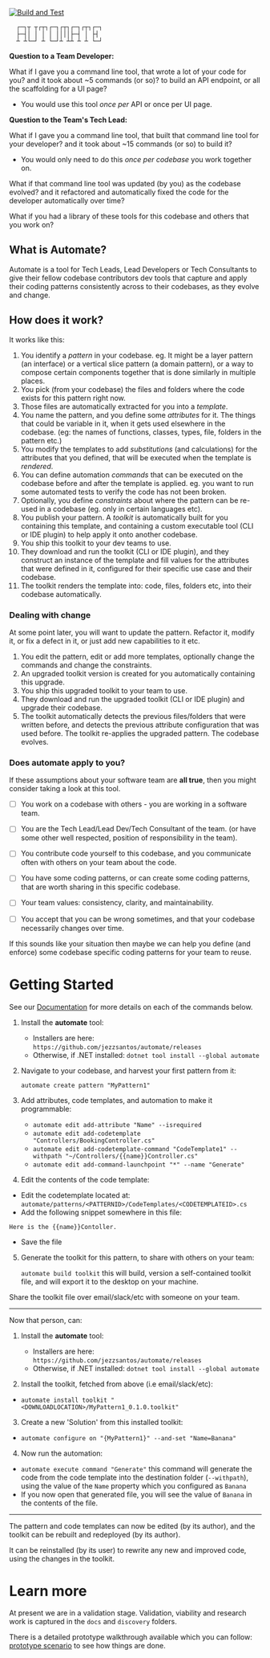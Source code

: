 [![Build and Test](https://github.com/jezzsantos/automate/actions/workflows/build.yml/badge.svg)](https://github.com/jezzsantos/automate/actions/workflows/build.yml)

      ┌─┐┬ ┬┌┬┐┌─┐┌┬┐┌─┐┌┬┐┌─┐
      ├─┤│ │ │ │ ││││├─┤ │ ├┤ 
      ┴ ┴└─┘ ┴ └─┘┴ ┴┴ ┴ ┴ └─┘

**Question to a Team Developer:**

What if I gave you a command line tool, that wrote a lot of your code for you? and it took about ~5 commands (or so)? to build an API endpoint, or all the scaffolding for a UI page?

* You would use this tool _once per_ API or once per UI page.

**Question to the Team's Tech Lead:**

What if I gave you a command line tool, that built that command line tool for your developer? and it took about ~15 commands (or so) to build it?

* You would only need to do this _once per codebase_ you work together on.

What if that command line tool was updated (by you) as the codebase evolved? and it refactored and automatically fixed the code for the developer automatically over time?

What if you had a library of these tools for this codebase and others that you work on?

## What is Automate?

Automate is a tool for Tech Leads, Lead Developers or Tech Consultants to give their fellow codebase contributors dev tools that capture and apply their coding patterns consistently across to their codebases, as they evolve and change.

## How does it work?

It works like this:

1. You identify a *pattern* in your codebase. eg. It might be a layer pattern (an interface) or a vertical slice pattern (a domain pattern), or a way to compose certain components together that is done similarly in multiple places.
2. You pick (from your codebase) the files and folders where the code exists for this pattern right now.
3. Those files are automatically extracted for you into a *template*.
4. You name the pattern, and you define some *attributes* for it. The things that could be variable in it, when it gets used elsewhere in the codebase. (eg: the names of functions, classes, types, file, folders in the pattern etc.)
5. You modify the templates to add *substitutions* (and calculations) for the attributes that you defined, that will be executed when the template is *rendered*.
6. You can define automation *commands* that can be executed on the codebase before and after the template is applied. eg. you want to run some automated tests to verify the code has not been broken.
7. Optionally, you define *constraints* about where the pattern can be re-used in a codebase (eg. only in certain languages etc).
8. You publish your pattern. A *toolkit* is automatically built for you containing this template, and containing a custom executable tool (CLI or IDE plugin) to help apply it onto another codebase.
10. You ship this toolkit to your dev teams to use.
11. They download and run the toolkit (CLI or IDE plugin), and they construct an instance of the template and fill values for the attributes that were defined in it, configured for their specific use case and their codebase.
12. The toolkit renders the template into: code, files, folders etc, into their codebase automatically.

### Dealing with change

At some point later, you will want to update the pattern. Refactor it, modify it, or fix a defect in it, or just add new capabilities to it etc.

1. You edit the pattern, edit or add more templates, optionally change the commands and change the constraints.
2. An upgraded toolkit version is created for you automatically containing this upgrade.
2. You ship this upgraded toolkit to your team to use.
2. They download and run the upgraded toolkit (CLI or IDE plugin) and upgrade their codebase.
2. The toolkit automatically detects the previous files/folders that were written before, and detects the previous attribute configuration that was used before. The toolkit re-applies the upgraded pattern. The codebase evolves.

### Does automate apply to you?

If these assumptions about your software team are **all true**, then you might consider taking a look at this tool.

- [ ] You work on a codebase with others - you are working in a software team.

- [ ] You are the Tech Lead/Lead Dev/Tech Consultant of the team. (or have some other well respected, position of responsibility in the team).
- [ ] You contribute code yourself to this codebase, and you communicate often with others on your team about the code.
- [ ] You have some coding patterns, or can create some coding patterns, that are worth sharing in this specific codebase.
- [ ] Your team values: consistency, clarity, and maintainability.
- [ ] You accept that you can be wrong sometimes, and that your codebase necessarily changes over time.

If this sounds like your situation then maybe we can help you define (and enforce) some codebase specific coding patterns for your team to reuse.

# Getting Started

See our [Documentation](https://github.com/jezzsantos/automate/wiki/Documentation) for more details on each of the commands below.

1. Install the **automate** tool:
    * Installers are here: `https://github.com/jezzsantos/automate/releases`
    * Otherwise, if .NET installed: `dotnet tool install --global automate`

2. Navigate to your codebase, and harvest your first pattern from it:

   `automate create pattern "MyPattern1"`

3. Add attributes, code templates, and automation to make it programmable:

   * `automate edit add-attribute "Name" --isrequired`
   * `automate edit add-codetemplate "Controllers/BookingController.cs"`
   * `automate edit add-codetemplate-command "CodeTemplate1" --withpath "~/Controllers/{{name}}Controller.cs"`
   * `automate edit add-command-launchpoint "*" --name "Generate"`

4. Edit the contents of the code template:

  * Edit the codetemplate located at: `automate/patterns/<PATTERNID>/CodeTemplates/<CODETEMPLATEID>.cs`
  * Add the following snippet somewhere in this file: 
  ```
  Here is the {{name}}Contoller.
  ```
  * Save the file

5. Generate the toolkit for this pattern, to share with others on your team:

   `automate build toolkit` this will build, version a self-contained toolkit file, and will export it to the desktop on your machine.

Share the toolkit file over email/slack/etc with someone on your team.

---

Now that person, can:

1. Install the **automate** tool:
    * Installers are here: `https://github.com/jezzsantos/automate/releases`
    * Otherwise, if .NET installed: `dotnet tool install --global automate`

2.  Install the toolkit, fetched from above (i.e email/slack/etc):
  
  * `automate install toolkit "<DOWNLOADLOCATION>/MyPattern1_0.1.0.toolkit"`

3. Create a new 'Solution' from this installed toolkit:

  * `automate configure on "{MyPattern1}" --and-set "Name=Banana"`

4. Now run the automation:

  * `automate execute command "Generate"` this command will generate the code from the code template into the destination folder (`--withpath`), using the value of the `Name` property which you configured as `Banana`
  * If you now open that generated file, you will see the value of `Banana` in the contents of the file.

---

The pattern and code templates can now be edited (by its author), and the toolkit can be rebuilt and redeployed (by its author).

It can be reinstalled (by its user) to rewrite any new and improved code, using the changes in the toolkit.

# Learn more

At present we are in a validation stage. Validation, viability and research work is captured in the `docs` and `discovery` folders.

There is a detailed prototype walkthrough available which you can follow: [prototype scenario](discovery/prototypes/cli/Syntax.md) to see how things are done.

